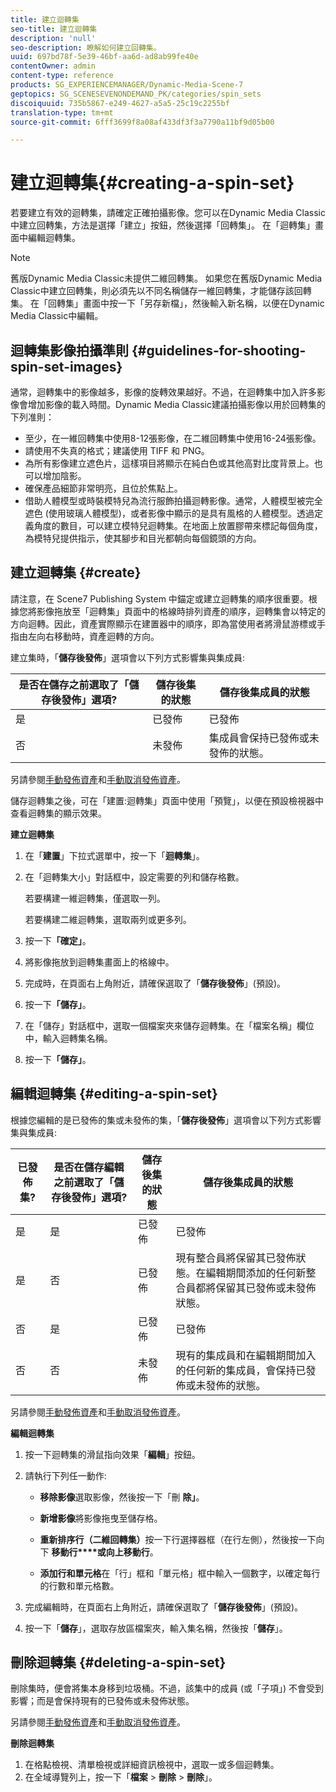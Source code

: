 ```yaml
---
title: 建立迴轉集
seo-title: 建立迴轉集
description: 'null'
seo-description: 瞭解如何建立回轉集。
uuid: 697bd78f-5e39-46bf-aa6d-ad8ab99fe40e
contentOwner: admin
content-type: reference
products: SG_EXPERIENCEMANAGER/Dynamic-Media-Scene-7
geptopics: SG_SCENESEVENONDEMAND_PK/categories/spin_sets
discoiquuid: 735b5867-e249-4627-a5a5-25c19c2255bf
translation-type: tm+mt
source-git-commit: 6fff3699f8a08af433df3f3a7790a11bf9d05b00

---
```



# 建立迴轉集{#creating-a-spin-set}

若要建立有效的迴轉集，請確定正確拍攝影像。您可以在Dynamic Media Classic中建立回轉集，方法是選擇「建立」按鈕，然後選擇「回轉集」。 在「迴轉集」畫面中編輯迴轉集。

>[!NOTE]
>
>舊版Dynamic Media Classic未提供二維回轉集。 如果您在舊版Dynamic Media Classic中建立回轉集，則必須先以不同名稱儲存一維回轉集，才能儲存該回轉集。 在「回轉集」畫面中按一下「另存新檔」，然後輸入新名稱，以便在Dynamic Media Classic中編輯。

## 迴轉集影像拍攝準則 {#guidelines-for-shooting-spin-set-images}

通常，迴轉集中的影像越多，影像的旋轉效果越好。不過，在迴轉集中加入許多影像會增加影像的載入時間。Dynamic Media Classic建議拍攝影像以用於回轉集的下列准則：

* 至少，在一維回轉集中使用8-12張影像，在二維回轉集中使用16-24張影像。
* 請使用不失真的格式；建議使用 TIFF 和 PNG。
* 為所有影像建立遮色片，這樣項目將顯示在純白色或其他高對比度背景上。也可以增加陰影。
* 確保產品細節非常明亮，且位於焦點上。
* 借助人體模型或時裝模特兒為流行服飾拍攝迴轉影像。通常，人體模型被完全遮色 (使用玻璃人體模型)，或者影像中顯示的是具有風格的人體模型。透過定義角度的數目，可以建立模特兒迴轉集。在地面上放置膠帶來標記每個角度，為模特兒提供指示，使其腳步和目光都朝向每個鏡頭的方向。

## 建立迴轉集 {#create}

請注意，在 Scene7 Publishing System 中錨定或建立迴轉集的順序很重要。根據您將影像拖放至「迴轉集」頁面中的格線時排列資產的順序，迴轉集會以特定的方向迴轉。因此，資產實際顯示在建置器中的順序，即為當使用者將滑鼠游標或手指由左向右移動時，資產迴轉的方向。

建立集時，「**儲存後發佈**」選項會以下列方式影響集與集成員:

| 是否在儲存之前選取了「儲存後發佈」選項? | 儲存後集的狀態 | 儲存後集成員的狀態 |
|--- |--- |--- |
| 是 | 已發佈 | 已發佈 |
| 否 | 未發佈 | 集成員會保持已發佈或未發佈的狀態。 |

另請參閱[手動發佈資產](publishing-files.md#manually-publishing-assets)和[手動取消發佈資產](publishing-files.md#manually-unpublishing-assets)。

儲存迴轉集之後，可在「建置:迴轉集」頁面中使用「預覽」，以便在預設檢視器中查看迴轉集的顯示效果。

**建立迴轉集**

1. 在「**建置**」下拉式選單中，按一下「**迴轉集**」。
1. 在「迴轉集大小」對話框中，設定需要的列和儲存格數。

   若要構建一維迴轉集，僅選取一列。

   若要構建二維迴轉集，選取兩列或更多列。

1. 按一下&#x200B;**「確定」**。
1. 將影像拖放到迴轉集畫面上的格線中。
1. 完成時，在頁面右上角附近，請確保選取了「**儲存後發佈**」(預設)。
1. 按一下&#x200B;**「儲存」**。
1. 在「儲存」對話框中，選取一個檔案夾來儲存迴轉集。在「檔案名稱」欄位中，輸入迴轉集名稱。
1. 按一下&#x200B;**「儲存」**。

## 編輯迴轉集 {#editing-a-spin-set}

根據您編輯的是已發佈的集或未發佈的集，「**儲存後發佈**」選項會以下列方式影響集與集成員:

| 已發佈集? | 是否在儲存編輯之前選取了「儲存後發佈」選項? | 儲存後集的狀態 | 儲存後集成員的狀態 |
|--- |--- |--- |--- |
| 是 | 是 | 已發佈 | 已發佈 |
| 是 | 否 | 已發佈 | 現有整合員將保留其已發佈狀態。在編輯期間添加的任何新整合員都將保留其已發佈或未發佈狀態。 |
| 否 | 是 | 已發佈 | 已發佈 |
| 否 | 否 | 未發佈 | 現有的集成員和在編輯期間加入的任何新的集成員，會保持已發佈或未發佈的狀態。 |

另請參閱[手動發佈資產](publishing-files.md#manually-publishing-assets)和[手動取消發佈資產](publishing-files.md#manually-unpublishing-assets)。

**編輯迴轉集**

1. 按一下迴轉集的滑鼠指向效果「**編輯**」按鈕。
1. 請執行下列任一動作:

   * **移除影像**&#x200B;選取影像，然後按一下「刪 **除」**。

   * **新增影像**&#x200B;將影像拖曳至儲存格。

   * **重新排序行（二維回轉集）**&#x200B;按一下行選擇器框（在行左側），然後按一下向下 **移動行****或向上移動行**。

   * **添加行和單元格**&#x200B;在「行」框和「單元格」框中輸入一個數字，以確定每行的行數和單元格數。

1. 完成編輯時，在頁面右上角附近，請確保選取了「**儲存後發佈**」(預設)。
1. 按一下「**儲存**」，選取存放區檔案夾，輸入集名稱，然後按「**儲存**」。

## 刪除迴轉集 {#deleting-a-spin-set}

刪除集時，便會將集本身移到垃圾桶。不過，該集中的成員 (或「子項」) 不會受到影響；而是會保持現有的已發佈或未發佈狀態。

另請參閱[手動發佈資產](publishing-files.md#manually-publishing-assets)和[手動取消發佈資產](publishing-files.md#manually-unpublishing-assets)。

**刪除迴轉集**

1. 在格點檢視、清單檢視或詳細資訊檢視中，選取一或多個迴轉集。
1. 在全域導覽列上，按一下「**檔案** > **刪除** > **刪除**」。

